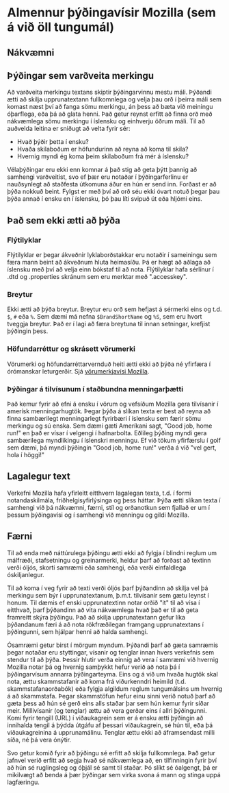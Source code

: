 # Almennur þýðingavísir Mozilla (sem á við öll tungumál)

## Nákvæmni

## Þýðingar sem varðveita merkingu

Að varðveita merkingu textans skiptir þýðingarvinnu mestu máli. Þýðandi ætti að skilja upprunatextann fullkomnlega og velja þau orð í þeirra máli sem komast næst því að fanga sömu merkingu, án þess að bæta við meiningu óþarflega, eða þá að glata henni. Það getur reynst erfitt að finna orð með nákvæmlega sömu merkingu í íslensku og einhverju öðrum máli. Til að auðvelda leitina er sniðugt að velta fyrir sér:

* Hvað þýðir þetta í ensku?
* Hvaða skilaboðum er höfundurinn að reyna að koma til skila?
* Hvernig myndi ég koma þeim skilaboðum frá mér á íslensku?

Vélaþýðingar eru ekki enn komnar á það stig að geta þýtt þannig að samhengi varðveitist, svo ef þær eru notaðar í þýðingarferlinu er nauðsynlegt að staðfesta útkomuna áður en hún er send inn. Forðast er að þýða nokkuð beint. Fylgst er með því að orð séu ekki óvart notuð þegar þau þýða annað í ensku en í íslensku, þó þau líti svipuð út eða hljómi eins.

## Það sem ekki ætti að þýða

### Flýtilyklar

Flýtilyklar er þegar ákveðnir lyklaborðstakkar eru notaðir í sameiningu sem færa mann beint að ákveðnum hluta heimasíðu. Þá er hægt að aðlaga að íslensku með því að velja einn bókstaf til að nota. Flýtilyklar hafa sérlínur í .dtd og .properties skránum sem eru merktar með ".accesskey".

### Breytur

Ekki ætti að þýða breytur. Breytur eru orð sem hefjast á sérmerki eins og t.d. `$`, `#` eða `%`. Sem dæmi má nefna `$BrandShortName` og `%S`, sem eru hvort tveggja breytur. Það er í lagi að færa breytuna til innan setningar, krefjist þýðingin þess.

### Höfundarréttur og skrásett vörumerki

Vörumerki og höfundarréttarvernduð heiti ætti ekki að þýða né yfirfæra í órómanskar leturgerðir. Sjá <a href="https://www.mozilla.org/en-US/styleguide/communications/translation/">vörumerkjavísi Mozilla</a>.

### Þýðingar á tilvísunum í staðbundna menningarþætti

Það kemur fyrir að efni á ensku í vörum og vefsíðum Mozilla gera tilvísanir í amerísk menningarhugtök. Þegar þýða á slíkan texta er best að reyna að finna sambærilegt menningarlegt fyrirbæri í íslensku sem færir sömu merkingu og sú enska. Sem dæmi gæti Ameríkani sagt, "Good job, home run!" en það er vísar í velgengi í hafnarbolta. Eðlileg þýðing myndi gera sambærilega myndlíkingu í íslenskri menningu. Ef við tökum yfirfærslu í golf sem dæmi, þá myndi þýðingin "Good job, home run!" verða á við "vel gert, hola í höggi!"

## Lagalegur text

Verkefni Mozilla hafa yfirleitt eitthvern lagalegan texta, t.d. í formi notandaskilmála, friðhelgisyfirlýsinga og þess háttar. Þýða ætti slíkan texta í samhengi við þá nákvæmni, færni, stíl og orðanotkun sem fjallað er um í þessum þýðingavísi og í samhengi við menningu og gildi Mozilla.

## Færni

Til að enda með náttúrulega þýðingu ætti ekki að fylgja í blindni reglum um málfræði, stafsetningu og greinarmerki, heldur þarf að forðast að textinn verði óljós, skorti samræmi eða samhengi, eða verði einfaldlega óskiljanlegur.

Til að koma í veg fyrir að texti verði óljós þarf þýðandinn að skilja vel þá merkingu sem býr í upprunatextanum, þ.m.t. tilvísanir sem gætu leynst í honum. Til dæmis ef enski upprunatextinn notar orðið "it" til að vísa í eitthvað, þarf þýðandinn að vita nákvæmlega hvað það er til að geta framreitt skýra þýðingu. Það að skilja upprunatextann gefur líka þýðandanum færi á að nota rökfræðilegan framgang upprunatextans í þýðingunni, sem hjálpar henni að halda samhengi.

Ósamræmi getur birst í mörgum myndum. Þýðandi þarf að gæta samræmis þegar notaðar eru styttingar, vísanir og tenglar innan hvers verkefnis sem stendur til að þýða. Þessir hlutir verða einnig að vera í samræmi við hvernig Mozilla notar þá og hvernig samþykkt hefur verið að nota þá í þýðingarvísum annarra þýðingarteyma. Eins og á við um hvaða hugtök skal nota, ættu skammstafanir að koma frá viðurkenndri heimild (t.d. skammstafanaorðabók) eða fylgja algildum reglum tungumálsins um hvernig á að skammstafa. Þegar skammstöfun hefur einu sinni verið notuð þarf að gæta þess að hún sé gerð eins alls staðar þar sem hún kemur fyrir síðar meir. Millivísanir (og tenglar) ættu að vera gerðar eins í allri þýðingunni. Komi fyrir tengill (URL) í viðaukagrein sem er á ensku ætti þýðingin að innihalda tengil á þýdda útgáfu af þessari viðaukagrein, sé hún til, eða þá viðaukagreinina á upprunamálinu. Tenglar ættu ekki að áframsendast milli síða, né þá vera ónýtir.

Svo getur komið fyrir að þýðingu sé erfitt að skilja fullkomnlega. Það getur jafnvel verið erfitt að segja hvað sé nákvæmlega að, en tilfinningin fyrir því að hún sé ruglingsleg og óþjál sé samt til staðar. Þó slíkt sé óalgengt, þá er mikilvægt að benda á þær þýðingar sem virka svona á mann og stinga uppá lagfæringu.
